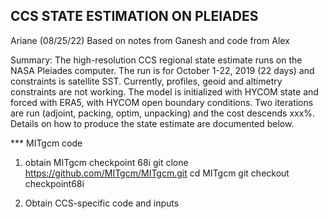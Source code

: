 CCS STATE ESTIMATION ON PLEIADES
--------------------------------------
Ariane (08/25/22)
Based on notes from Ganesh
and code from Alex


Summary:
The high-resolution CCS regional state estimate runs on the NASA Pleiades computer. The run is for October 1-22, 2019 (22 days) and constraints is satellite SST. Currently, profiles, geoid and altimetry constraints are not working. The model is initialized with HYCOM state and forced with ERA5, with HYCOM open boundary conditions. Two iterations are run (adjoint, packing, optim, unpacking) and the cost descends xxx%. Details on how to produce the state estimate are documented below.


*** MITgcm code

1) obtain MITgcm checkpoint 68i
git clone https://github.com/MITgcm/MITgcm.git
cd MITgcm
git checkout checkpoint68i


2) Obtain CCS-specific code and inputs
